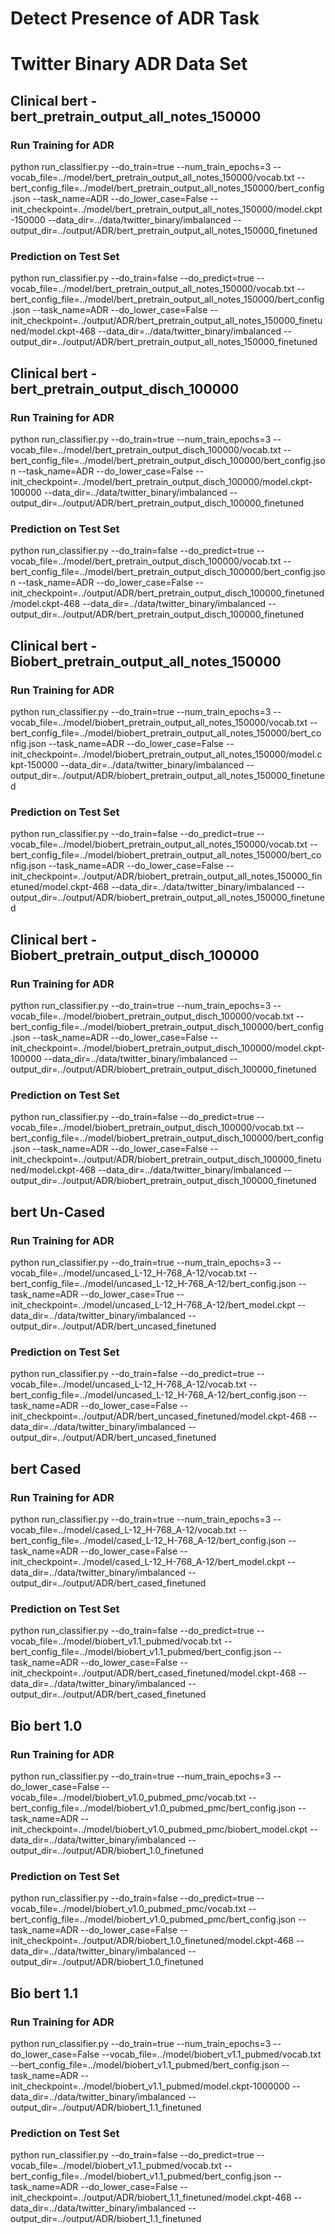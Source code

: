# Detect Presence of ADR Task  

# Twitter Binary ADR Data Set 

## Clinical bert - bert_pretrain_output_all_notes_150000

### Run Training for ADR

python run_classifier.py --do_train=true --num_train_epochs=3 --vocab_file=../model/bert_pretrain_output_all_notes_150000/vocab.txt --bert_config_file=../model/bert_pretrain_output_all_notes_150000/bert_config.json --task_name=ADR --do_lower_case=False --init_checkpoint=../model/bert_pretrain_output_all_notes_150000/model.ckpt-150000 --data_dir=../data/twitter_binary/imbalanced --output_dir=../output/ADR/bert_pretrain_output_all_notes_150000_finetuned

### Prediction on Test Set

python run_classifier.py --do_train=false  --do_predict=true --vocab_file=../model/bert_pretrain_output_all_notes_150000/vocab.txt --bert_config_file=../model/bert_pretrain_output_all_notes_150000/bert_config.json --task_name=ADR --do_lower_case=False --init_checkpoint=../output/ADR/bert_pretrain_output_all_notes_150000_finetuned/model.ckpt-468 --data_dir=../data/twitter_binary/imbalanced --output_dir=../output/ADR/bert_pretrain_output_all_notes_150000_finetuned

## Clinical bert - bert_pretrain_output_disch_100000

### Run Training for ADR

python run_classifier.py --do_train=true --num_train_epochs=3 --vocab_file=../model/bert_pretrain_output_disch_100000/vocab.txt --bert_config_file=../model/bert_pretrain_output_disch_100000/bert_config.json --task_name=ADR --do_lower_case=False --init_checkpoint=../model/bert_pretrain_output_disch_100000/model.ckpt-100000 --data_dir=../data/twitter_binary/imbalanced --output_dir=../output/ADR/bert_pretrain_output_disch_100000_finetuned

### Prediction on Test Set

python run_classifier.py --do_train=false  --do_predict=true --vocab_file=../model/bert_pretrain_output_disch_100000/vocab.txt --bert_config_file=../model/bert_pretrain_output_disch_100000/bert_config.json --task_name=ADR --do_lower_case=False --init_checkpoint=../output/ADR/bert_pretrain_output_disch_100000_finetuned/model.ckpt-468 --data_dir=../data/twitter_binary/imbalanced --output_dir=../output/ADR/bert_pretrain_output_disch_100000_finetuned

## Clinical bert - Biobert_pretrain_output_all_notes_150000

### Run Training for ADR

python run_classifier.py --do_train=true --num_train_epochs=3 --vocab_file=../model/biobert_pretrain_output_all_notes_150000/vocab.txt --bert_config_file=../model/biobert_pretrain_output_all_notes_150000/bert_config.json --task_name=ADR --do_lower_case=False --init_checkpoint=../model/biobert_pretrain_output_all_notes_150000/model.ckpt-150000 --data_dir=../data/twitter_binary/imbalanced --output_dir=../output/ADR/biobert_pretrain_output_all_notes_150000_finetuned

### Prediction on Test Set

python run_classifier.py --do_train=false  --do_predict=true --vocab_file=../model/biobert_pretrain_output_all_notes_150000/vocab.txt --bert_config_file=../model/biobert_pretrain_output_all_notes_150000/bert_config.json --task_name=ADR --do_lower_case=False --init_checkpoint=../output/ADR/biobert_pretrain_output_all_notes_150000_finetuned/model.ckpt-468 --data_dir=../data/twitter_binary/imbalanced --output_dir=../output/ADR/biobert_pretrain_output_all_notes_150000_finetuned

## Clinical bert - Biobert_pretrain_output_disch_100000

### Run Training for ADR

python run_classifier.py --do_train=true --num_train_epochs=3 --vocab_file=../model/biobert_pretrain_output_disch_100000/vocab.txt --bert_config_file=../model/biobert_pretrain_output_disch_100000/bert_config.json --task_name=ADR --do_lower_case=False --init_checkpoint=../model/biobert_pretrain_output_disch_100000/model.ckpt-100000 --data_dir=../data/twitter_binary/imbalanced --output_dir=../output/ADR/biobert_pretrain_output_disch_100000_finetuned

### Prediction on Test Set

python run_classifier.py --do_train=false  --do_predict=true --vocab_file=../model/biobert_pretrain_output_disch_100000/vocab.txt --bert_config_file=../model/biobert_pretrain_output_disch_100000/bert_config.json --task_name=ADR --do_lower_case=False --init_checkpoint=../output/ADR/biobert_pretrain_output_disch_100000_finetuned/model.ckpt-468 --data_dir=../data/twitter_binary/imbalanced --output_dir=../output/ADR/biobert_pretrain_output_disch_100000_finetuned

## bert Un-Cased

### Run Training for ADR

python run_classifier.py --do_train=true --num_train_epochs=3 --vocab_file=../model/uncased_L-12_H-768_A-12/vocab.txt --bert_config_file=../model/uncased_L-12_H-768_A-12/bert_config.json --task_name=ADR --do_lower_case=True --init_checkpoint=../model/uncased_L-12_H-768_A-12/bert_model.ckpt --data_dir=../data/twitter_binary/imbalanced --output_dir=../output/ADR/bert_uncased_finetuned

### Prediction on Test Set

python run_classifier.py --do_train=false --do_predict=true --vocab_file=../model/uncased_L-12_H-768_A-12/vocab.txt --bert_config_file=../model/uncased_L-12_H-768_A-12/bert_config.json --task_name=ADR --do_lower_case=False --init_checkpoint=../output/ADR/bert_uncased_finetuned/model.ckpt-468 --data_dir=../data/twitter_binary/imbalanced --output_dir=../output/ADR/bert_uncased_finetuned

## bert Cased

### Run Training for ADR

python run_classifier.py --do_train=true --num_train_epochs=3 --vocab_file=../model/cased_L-12_H-768_A-12/vocab.txt --bert_config_file=../model/cased_L-12_H-768_A-12/bert_config.json --task_name=ADR --do_lower_case=False --init_checkpoint=../model/cased_L-12_H-768_A-12/bert_model.ckpt --data_dir=../data/twitter_binary/imbalanced --output_dir=../output/ADR/bert_cased_finetuned

### Prediction on Test Set  

python run_classifier.py --do_train=false --do_predict=true --vocab_file=../model/biobert_v1.1_pubmed/vocab.txt --bert_config_file=../model/biobert_v1.1_pubmed/bert_config.json --task_name=ADR --do_lower_case=False --init_checkpoint=../output/ADR/bert_cased_finetuned/model.ckpt-468 --data_dir=../data/twitter_binary/imbalanced --output_dir=../output/ADR/bert_cased_finetuned

## Bio bert 1.0

### Run Training for ADR

python run_classifier.py --do_train=true --num_train_epochs=3 --do_lower_case=False --vocab_file=../model/biobert_v1.0_pubmed_pmc/vocab.txt --bert_config_file=../model/biobert_v1.0_pubmed_pmc/bert_config.json --task_name=ADR --init_checkpoint=../model/biobert_v1.0_pubmed_pmc/biobert_model.ckpt --data_dir=../data/twitter_binary/imbalanced --output_dir=../output/ADR/biobert_1.0_finetuned

### Prediction on Test Set

python run_classifier.py --do_train=false --do_predict=true --vocab_file=../model/biobert_v1.0_pubmed_pmc/vocab.txt --bert_config_file=../model/biobert_v1.0_pubmed_pmc/bert_config.json --task_name=ADR --do_lower_case=False --init_checkpoint=../output/ADR/biobert_1.0_finetuned/model.ckpt-468 --data_dir=../data/twitter_binary/imbalanced --output_dir=../output/ADR/biobert_1.0_finetuned

## Bio bert 1.1

### Run Training for ADR

python run_classifier.py --do_train=true --num_train_epochs=3 --do_lower_case=False --vocab_file=../model/biobert_v1.1_pubmed/vocab.txt --bert_config_file=../model/biobert_v1.1_pubmed/bert_config.json --task_name=ADR --init_checkpoint=../model/biobert_v1.1_pubmed/model.ckpt-1000000 --data_dir=../data/twitter_binary/imbalanced --output_dir=../output/ADR/biobert_1.1_finetuned

### Prediction on Test Set  

python run_classifier.py --do_train=false --do_predict=true --vocab_file=../model/biobert_v1.1_pubmed/vocab.txt --bert_config_file=../model/biobert_v1.1_pubmed/bert_config.json --task_name=ADR --do_lower_case=False --init_checkpoint=../output/ADR/biobert_1.1_finetuned/model.ckpt-468 --data_dir=../data/twitter_binary/imbalanced --output_dir=../output/ADR/biobert_1.1_finetuned
